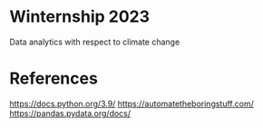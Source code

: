 # Winternship 2023
Data analytics with respect to climate change

# References
https://docs.python.org/3.9/
https://automatetheboringstuff.com/
https://pandas.pydata.org/docs/
